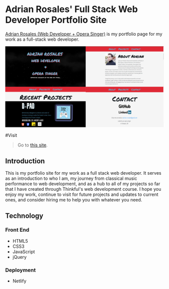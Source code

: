 <h1>Adrian Rosales' Full Stack Web Developer Portfolio Site</h1>
<p><a href='https://agitated-mcnulty-8bb0dc.netlify.com/'>Adrian Rosales (Web Developer + Opera Singer)</a> is my portfolio page for my work as a full-stack web developer.</p>
<img src='assets/portfolioPreview.jpg'>


#Visit
> Go to <a href='https://agitated-mcnulty-8bb0dc.netlify.com/'>this site</a>.


<h2>Introduction</h2>
<p>This is my portfolio site for my work as a full stack web developer. It serves as an introduction to who I am, my journey from classical music performance to web development, and as a hub to all of my projects so far that I have created through Thinkful's web development course. I hope you enjoy my work, continue to visit for future projects and updates to current ones, and consider hiring me to help you with whatever you need.</p>


<h2>Technology</h2>
<h3>Front End</h3>
<ul>
  <li>HTML5</li>
  <li>CSS3</li>
  <li>JavaScript</li>
  <li>jQuery</li>
 </ul>
<h3>Deployment</h3>
<ul>
	<li>Netlify</li>
</ul>
